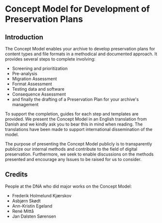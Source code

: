 # Concept Model for Development of Preservation Plans

## Introduction
The Concept Model enables your archive to develop preservation plans for content types and file formats in a methodical and documented approach. It provides several steps to complete involving:

* Screening and prioritization
* Pre-analysis
* Migration Assessment
* Format Assessment
* Testing data and software
* Consequence Assessment
* and finally the drafting of a Preservation Plan for your archive's management

To support the completion, guides for each step and templates are provided. We present the Concept Model in an English translation from Danish and we kindly ask you to bear this in mind when reading. The translations have been made to support international dissemination of the model.

The purpose of presenting the Concept Model publicly is to transparently publicize our internal methods and contribute to the field of digital preservation. Furthermore, we seek to enable discussions on the methods presented and encourage any Issues to be raised for us to consider.

## Credits
People at the DNA who did major works on the Concept Model:
* Frederik Holmelund Kjærskov
* Asbjørn Skødt
* Ann-Kristin Egeland
* René Mittå
* Jan Dalsten Sørensen
